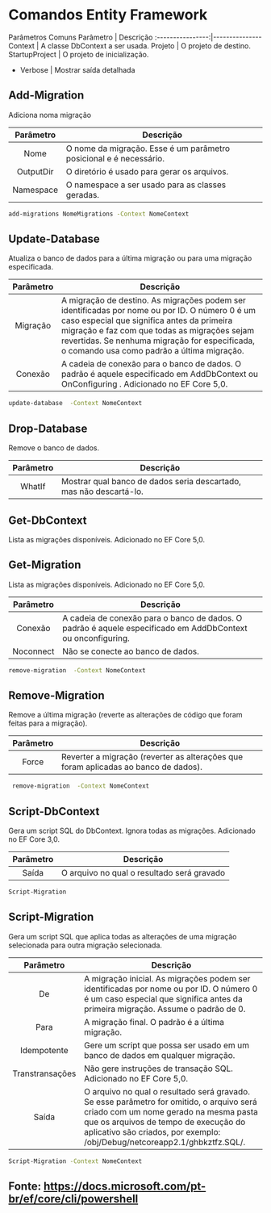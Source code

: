 # Comandos Entity Framework

 Parâmetros Comuns
   Parâmetro       |  Descrição
 :----------------:|---------------
  Context         | A classe DbContext a ser usada. 
  Projeto         | O projeto de destino. 
  StartupProject  | O projeto de inicialização.
 - Verbose         | Mostrar saída detalhada
 
 ## Add-Migration
  Adiciona noma migração
  
  Parâmetro       |  Descrição
 :---------------:|---------------
 Nome            | O nome da migração. Esse é um parâmetro posicional e é necessário.
 OutputDir       | O diretório é usado para gerar os arquivos.
 Namespace       | O namespace a ser usado para as classes geradas. 
 
```sh
add-migrations NomeMigrations -Context NomeContext
``` 

 ## Update-Database
Atualiza o banco de dados para a última migração ou para uma migração especificada. 
  
   Parâmetro      |  Descrição
 :---------------:|---------------
 Migração        |	A migração de destino. As migrações podem ser identificadas por nome ou por ID. O número 0 é um caso especial que significa antes da primeira migração e faz com que todas as migrações sejam revertidas. Se nenhuma migração for especificada, o comando usa como padrão a última migração.
Conexão          |	A cadeia de conexão para o banco de dados. O padrão é aquele especificado em AddDbContext ou OnConfiguring . Adicionado no EF Core 5,0.
 
 ```sh
update-database  -Context NomeContext
``` 
 
 ## Drop-Database
 Remove o banco de dados.
 
   Parâmetro      |  Descrição
 :---------------:|---------------
 WhatIf          |	Mostrar qual banco de dados seria descartado, mas não descartá-lo.
 
 ## Get-DbContext
 Lista as migrações disponíveis. Adicionado no EF Core 5,0.

 ## Get-Migration
 Lista as migrações disponíveis. Adicionado no EF Core 5,0.
 
  Parâmetro       |  Descrição
 :---------------:|---------------
 Conexão          |	A cadeia de conexão para o banco de dados. O padrão é aquele especificado em AddDbContext ou onconfiguring.
 Noconnect	      |Não se conecte ao banco de dados.

  ```sh
 remove-migration  -Context NomeContext
```
 ## Remove-Migration
 Remove a última migração (reverte as alterações de código que foram feitas para a migração).
 
   Parâmetro      |  Descrição
 :---------------:|---------------
  Force           | Reverter a migração (reverter as alterações que foram aplicadas ao banco de dados). 

```sh
 remove-migration  -Context NomeContext
```
 
 ## Script-DbContext
 Gera um script SQL do DbContext. Ignora todas as migrações. Adicionado no EF Core 3,0.
 
   Parâmetro       |  Descrição
 :----------------:|---------------
   Saída           |	O arquivo no qual o resultado será gravado
 
  ```sh
 Script-Migration 
```
 
 ## Script-Migration
 Gera um script SQL que aplica todas as alterações de uma migração selecionada para outra migração selecionada.
 
   Parâmetro     |  Descrição
 :---------------:|---------------
  De              |	A migração inicial. As migrações podem ser identificadas por nome ou por ID. O número 0 é um caso especial que significa antes da primeira migração. Assume o padrão de 0.
 Para             |	A migração final. O padrão é a última migração.
 Idempotente	  | Gere um script que possa ser usado em um banco de dados em qualquer migração.
 Transtransações  |	Não gere instruções de transação SQL. Adicionado no EF Core 5,0.
 Saída            |	O arquivo no qual o resultado será gravado. Se esse parâmetro for omitido, o arquivo será criado com um nome gerado na mesma pasta que os arquivos de tempo de execução do aplicativo são criados, por exemplo: /obj/Debug/netcoreapp2.1/ghbkztfz.SQL/.
 
 ```sh
 Script-Migration -Context NomeContext
```
## Fonte: https://docs.microsoft.com/pt-br/ef/core/cli/powershell
 
 
 
 
 
 
